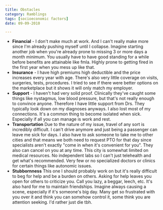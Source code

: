 ```yaml
---
title: Obstacles
category: Ramblings
tags: [socioeconomic factors]
date: 09-09-2010

---
```





* **Financial** - I don't make much at work. And I can't really make more since I'm already pushing myself until I collapse. Imagine starting another job when you're already prone to missing 3 or more days a month minimum. You usually have to have good standing for a while before benefits are attainable like fmla. Highly prone to getting fired in the first year when you mess up like that.   
* **Insurance** - I have high premiums high deductible and the price increases every year with age. There's also very little coverage on visits, surgeries, tests, procedures. I tried to see if there were better options on the marketplace but it shows it will only match my employer.   
* **Support** - I haven't had very solid proof. Clinically they've caught some things like nystagmus, low blood pressure, but that's not really enough to convince anyone. Therefore I have little support from Drs. They typically look down on my diagnoses anyways. 
I also lost most of my connections. It's a common thing to become isolated when sick. Especially if all you can manage is work and rest. 
* **Transportation** Due to the nature of my issue, travel of any sort is incredibly difficult. I can't drive anymore and just being a passenger can leave me sick for days. I also have to ask someone to take me to other cities and that means we both need to request PTO for that day since specialists aren't exactly "come in when it's convenient for you". They also can cancel on you at any time. This city is somewhat limited on medical resources. No independent labs so I can't just telehealth and get what's recommended. Very few or no specialized doctors or clinics for certain things like autonomic issues.  
* **Stubbornness** This one I should probably work on but it's really difficult to beg for help and be a burden on others. Asking for help leaves you open for others to criticize you. Call you lazy, a beggar, leech, etc. It's also hard for me to maintain friendships. Imagine always causing a scene, especially if it's someone's big day. Many get so frustrated with you over it and think you can somehow control it, some think you are attention seeking. I'd rather just die tbh. 






